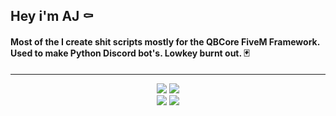 ## Hey i'm AJ ⚰️

#### Most of the I create shit scripts mostly for the QBCore FiveM Framework. Used to make Python Discord bot's. Lowkey burnt out. 🃏

---------------------

<p align="center">
   <img src="https://github-readme-stats.vercel.app/api/pin/?username=ihyajb&repo=aj-inventory&theme=dracula">
  <img src="https://github-readme-stats.vercel.app/api/pin/?username=ihyajb&repo=qb-casinoheist&theme=dracula">
  <br>
  <img src="https://github-readme-stats.vercel.app/api?username=ihyajb&count_private=true&show_icons=true&theme=dracula&layout=compact&hide_title=true&hide_rank=false">
  <img src="https://github-readme-stats.vercel.app/api/top-langs/?username=ihyajb&layout=compact&theme=dracula">
</p>

